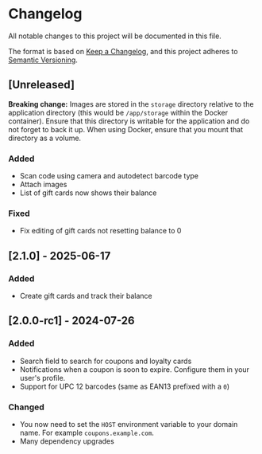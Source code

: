 # Changelog

All notable changes to this project will be documented in this file.

The format is based on [Keep a Changelog](https://keepachangelog.com/en/1.1.0/),
and this project adheres to [Semantic Versioning](https://semver.org/spec/v2.0.0.html).

## [Unreleased]

**Breaking change:** Images are stored in the `storage` directory relative to the application directory (this would be `/app/storage` within the Docker container). Ensure that this directory is writable for the application and do not forget to back it up. When using Docker, ensure that you mount that directory as a volume.

### Added

- Scan code using camera and autodetect barcode type
- Attach images
- List of gift cards now shows their balance

### Fixed

- Fix editing of gift cards not resetting balance to 0

## [2.1.0] - 2025-06-17

### Added

- Create gift cards and track their balance

## [2.0.0-rc1] - 2024-07-26

### Added

- Search field to search for coupons and loyalty cards
- Notifications when a coupon is soon to expire. Configure them in your user's profile.
- Support for UPC 12 barcodes (same as EAN13 prefixed with a `0`)

### Changed

- You now need to set the `HOST` environment variable to your domain name. For example `coupons.example.com`.
- Many dependency upgrades
